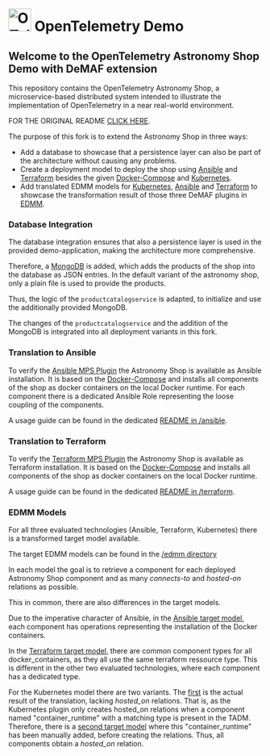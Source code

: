 <!-- markdownlint-disable-next-line -->
# <img src="https://opentelemetry.io/img/logos/opentelemetry-logo-nav.png" alt="OTel logo" width="45"> OpenTelemetry Demo

## Welcome to the OpenTelemetry Astronomy Shop Demo with DeMAF extension

This repository contains the OpenTelemetry Astronomy Shop, a microservice-based
distributed system intended to illustrate the implementation of OpenTelemetry in
a near real-world environment.

FOR THE ORIGINAL README [CLICK HERE](./README_original.md).

The purpose of this fork is to extend the Astronomy Shop in three ways:

- Add a database to showcase that a persistence layer can also be part of the architecture without causing any problems.
- Create a deployment model to deploy the shop using [Ansible](https://docs.ansible.com/) and [Terraform](https://developer.hashicorp.com/terraform/docs) besides the given [Docker-Compose](https://opentelemetry.io/docs/demo/docker_deployment/) and  [Kubernetes](https://opentelemetry.io/docs/demo/kubernetes_deployment/).
- Add translated EDMM models for [Kubernetes](./edmm/otel-store_k8s_translated.yaml), [Ansible](./edmm/otel-store_ansible_translated.yaml) and [Terraform](./edmm/otel-store_terraform_translated.yaml) to showcase the transformation result of those three DeMAF plugins in [EDMM](https://github.com/UST-EDMM).


### Database Integration
The database integration ensures that also a persistence layer is used in the provided demo-application,
making the architecture more comprehensive.

Therefore, a [MongoDB](http://mongodb.com) is added, which adds the products of the shop into the database as JSON entries.
In the default variant of the astronomy shop, only a plain file is used to provide the products.

Thus, the logic of the `productcatalogservice` is adapted, to initialize and use the additionally provided MongoDB.

The changes of the `productcatalogservice` and the addition of the MongoDB is integrated into all deployment variants in this fork.

### Translation to Ansible

To verify the [Ansible MPS Plugin](https://github.com/UST-DeMAF/ansible-mps-plugin) the Astronomy Shop is available as Ansible installation.
It is based on the [Docker-Compose](https://opentelemetry.io/docs/demo/docker_deployment/) and installs all components of the shop as docker containers on the local Docker runtime.
For each component there is a dedicated Ansible Role representing the loose coupling of the components.

A usage guide can be found in the dedicated [README in /ansible](./ansible/README.md).

### Translation to Terraform

To verify the [Terraform MPS Plugin](https://github.com/UST-DeMAF/terraform-mps-plugin) the Astronomy Shop is available as Terraform installation.
It is based on the [Docker-Compose](https://opentelemetry.io/docs/demo/docker_deployment/) and installs all components of the shop as docker containers on the local Docker runtime.

A usage guide can be found in the dedicated [README in /terraform](./terraform/README.md).

### EDMM Models

For all three evaluated technologies (Ansible, Terraform, Kubernetes) there is a transformed target model available. 

The target EDMM models can be found in the [/edmm directory](./edmm)

In each model the goal is to retrieve a component for each deployed Astronomy Shop component 
and as many _connects-to_ and _hosted-on_ relations as possible.

This in common, there are also differences in the target models.

Due to the imperative character of Ansible, in the [Ansible target model](./edmm/otel-store_ansible_translated.yaml), each component has operations representing the installation of the Docker containers.

In the [Terraform target model](./edmm/otel-store_terraform_translated.yaml), there are common component types for all docker_containers, 
as they all use the same terraform ressource type. This is different in the other two evaluated technologies, where each component has a dedicated type.

For the Kubernetes model there are two variants. The [first](./edmm/otel-store_k8s_translated.yaml) is the actual result of the translation, lacking _hosted_on_ relations.
That is, as the Kubernetes plugin only creates hosted_on relations when a component named "container_runtime" with a matching type is present in the TADM.
Therefore, there is a [second target model](./edmm/otel-store_k8s_translated_with_container_runtime.yaml) where this "container_runtime" has been manually added, before creating the relations.
Thus, all components obtain a _hosted_on_ relation.